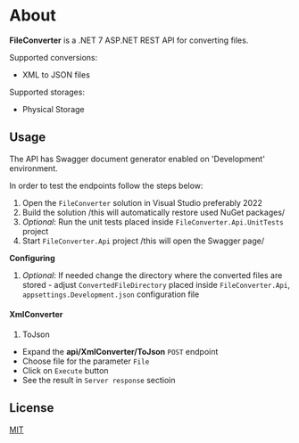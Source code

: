 # About

**FileConverter** is a .NET 7 ASP.NET REST API for converting files.

Supported conversions:
 - XML to JSON files

Supported storages:
 - Physical Storage

## Usage

The API has Swagger document generator enabled on 'Development' environment.

In order to test the endpoints follow the steps below:
1. Open the `FileConverter` solution in Visual Studio preferably 2022
2. Build the solution /this will automatically restore used NuGet packages/
3. _Optional_: Run the unit tests placed inside `FileConverter.Api.UnitTests` project
4. Start `FileConverter.Api` project /this will open the Swagger page/

**Configuring**
1. _Optional_: If needed change the directory where the converted files are stored - 
adjust `ConvertedFileDirectory` placed inside `FileConverter.Api`, `appsettings.Development.json` configuration file

#### XmlConverter
1. ToJson
- Expand the **api/XmlConverter/ToJson** `POST` endpoint
- Choose file for the parameter `File`
- Click on `Execute` button
- See the result in `Server response` sectioin

## License

[MIT](https://choosealicense.com/licenses/mit/)
